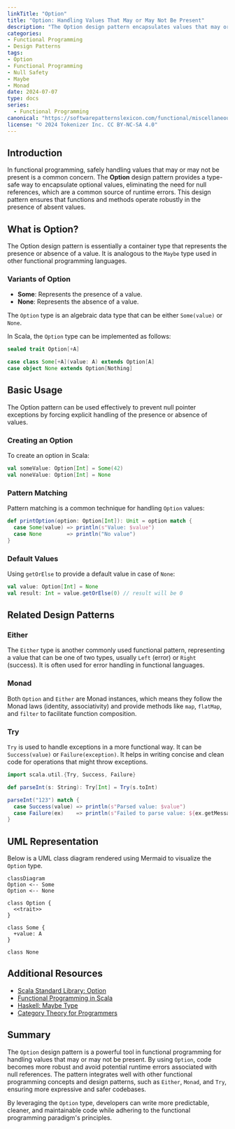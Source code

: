 ```yaml
---
linkTitle: "Option"
title: "Option: Handling Values That May or May Not Be Present"
description: "The Option design pattern encapsulates values that may or may not be present, providing a robust way to handle optional values without resorting to null references."
categories:
- Functional Programming
- Design Patterns
tags:
- Option
- Functional Programming
- Null Safety
- Maybe
- Monad
date: 2024-07-07
type: docs
series:
  - Functional Programming
canonical: "https://softwarepatternslexicon.com/functional/miscellaneous-patterns/error-handling/option"
license: "© 2024 Tokenizer Inc. CC BY-NC-SA 4.0"
---
```


## Introduction

In functional programming, safely handling values that may or may not be present is a common concern. The **Option** design pattern provides a type-safe way to encapsulate optional values, eliminating the need for null references, which are a common source of runtime errors. This design pattern ensures that functions and methods operate robustly in the presence of absent values.

## What is Option?

The Option design pattern is essentially a container type that represents the presence or absence of a value. It is analogous to the `Maybe` type used in other functional programming languages.

### Variants of Option

- **Some**: Represents the presence of a value.
- **None**: Represents the absence of a value.

The `Option` type is an algebraic data type that can be either `Some(value)` or `None`.

In Scala, the `Option` type can be implemented as follows:

```scala
sealed trait Option[+A]

case class Some[+A](value: A) extends Option[A]
case object None extends Option[Nothing]
```

## Basic Usage

The Option pattern can be used effectively to prevent null pointer exceptions by forcing explicit handling of the presence or absence of values.

### Creating an Option

To create an option in Scala:

```scala
val someValue: Option[Int] = Some(42)
val noneValue: Option[Int] = None
```

### Pattern Matching

Pattern matching is a common technique for handling `Option` values:

```scala
def printOption(option: Option[Int]): Unit = option match {
  case Some(value) => println(s"Value: $value")
  case None        => println("No value")
}
```

### Default Values

Using `getOrElse` to provide a default value in case of `None`:

```scala
val value: Option[Int] = None
val result: Int = value.getOrElse(0) // result will be 0
```

## Related Design Patterns

### Either

The `Either` type is another commonly used functional pattern, representing a value that can be one of two types, usually `Left` (error) or `Right` (success). It is often used for error handling in functional languages.

### Monad

Both `Option` and `Either` are Monad instances, which means they follow the Monad laws (identity, associativity) and provide methods like `map`, `flatMap`, and `filter` to facilitate function composition.

### Try

`Try` is used to handle exceptions in a more functional way. It can be `Success(value)` or `Failure(exception)`. It helps in writing concise and clean code for operations that might throw exceptions.

```scala
import scala.util.{Try, Success, Failure}

def parseInt(s: String): Try[Int] = Try(s.toInt)

parseInt("123") match {
  case Success(value) => println(s"Parsed value: $value")
  case Failure(ex)    => println(s"Failed to parse value: ${ex.getMessage}")
}
```

## UML Representation

Below is a UML class diagram rendered using Mermaid to visualize the `Option` type.

```mermaid
classDiagram
Option <-- Some
Option <-- None

class Option {
  <<trait>>
}

class Some {
  +value: A
}

class None
```

## Additional Resources

- [Scala Standard Library: Option](https://www.scala-lang.org/api/2.13.7/scala/Option.html)
- [Functional Programming in Scala](https://www.manning.com/books/functional-programming-in-scala)
- [Haskell: Maybe Type](https://hackage.haskell.org/package/base/docs/Data-Maybe.html)
- [Category Theory for Programmers](https://github.com/hmemcpy/milewski-ctfp-pdfs)

## Summary

The `Option` design pattern is a powerful tool in functional programming for handling values that may or may not be present. By using `Option`, code becomes more robust and avoid potential runtime errors associated with null references. The pattern integrates well with other functional programming concepts and design patterns, such as `Either`, `Monad`, and `Try`, ensuring more expressive and safer codebases.

By leveraging the `Option` type, developers can write more predictable, cleaner, and maintainable code while adhering to the functional programming paradigm's principles.
